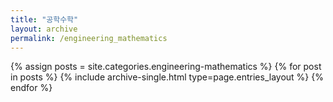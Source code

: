 ```yaml
---
title: "공학수학"
layout: archive
permalink: /engineering_mathematics
---
```



{% assign posts = site.categories.engineering-mathematics %}
{% for post in posts %} {% include archive-single.html type=page.entries_layout %} {% endfor %}